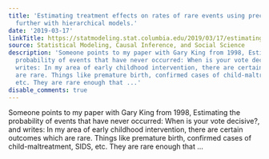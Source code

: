 ```yaml
---
title: 'Estimating treatment effects on rates of rare events using precursor data:  Going
  further with hierarchical models.'
date: '2019-03-17'
linkTitle: https://statmodeling.stat.columbia.edu/2019/03/17/estimating-treatment-effects-on-rates-of-rare-events-using-precursor-data-going-further-with-hierarchical-models/
source: Statistical Modeling, Causal Inference, and Social Science
description: 'Someone points to my paper with Gary King from 1998, Estimating the
  probability of events that have never occurred: When is your vote decisive?, and
  writes: In my area of early childhood intervention, there are certain outcomes which
  are rare. Things like premature birth, confirmed cases of child-maltreatment, SIDS,
  etc. They are rare enough that ...'
disable_comments: true
---
```

Someone points to my paper with Gary King from 1998, Estimating the probability of events that have never occurred: When is your vote decisive?, and writes: In my area of early childhood intervention, there are certain outcomes which are rare. Things like premature birth, confirmed cases of child-maltreatment, SIDS, etc. They are rare enough that ...